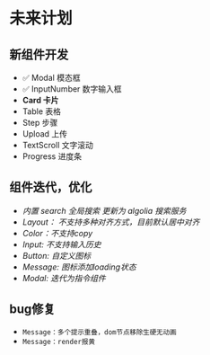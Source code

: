 # 未来计划

## 新组件开发

- ✅ Modal 模态框
- ✅ InputNumber 数字输入框
- **Card 卡片**
- Table 表格
- Step 步骤
- Upload 上传
- TextScroll 文字滚动
- Progress 进度条

## 组件迭代，优化

- *内置 search 全局搜索 更新为 algolia 搜索服务*
- *Layout： 不支持多种对齐方式，目前默认居中对齐*
- *Color：不支持copy*
- *Input: 不支持输入历史*
- *Button: 自定义图标*
- *Message: 图标添加loading状态*
- *Modal: 迭代为指令组件*

## bug修复

- `Message：多个提示重叠，dom节点移除生硬无动画`
- `Message：render报黄`